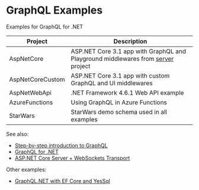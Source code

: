 # GraphQL Examples

Examples for GraphQL for .NET

| Project          | Description |
|------------------|-------------|
| AspNetCore       | ASP.NET Core 3.1 app with GraphQL and Playground middlewares from [server](https://github.com/graphql-dotnet/server) project |
| AspNetCoreCustom | ASP.NET Core 3.1 app with custom GraphQL and UI middlewares |
| AspNetWebApi     | .NET Framework 4.6.1 Web API example |
| AzureFunctions   | Using GraphQL in Azure Functions |
| StarWars         | StarWars demo schema used in all examples |

See also:

- [Step-by-step introduction to GraphQL](https://graphql.org/learn/)
- [GraphQL for .NET](https://github.com/graphql-dotnet/graphql-dotnet)
- [ASP.NET Core Server + WebSockets Transport](https://github.com/graphql-dotnet/server)

Other examples:

- [GraphQL.NET with EF Core and YesSql](https://github.com/PoisnFang/Poisn.GraphQL)
